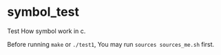 # symbol_test
Test How symbol work in c.

Before running `make` or `./test1`, You may run `sources sources_me.sh` first.
